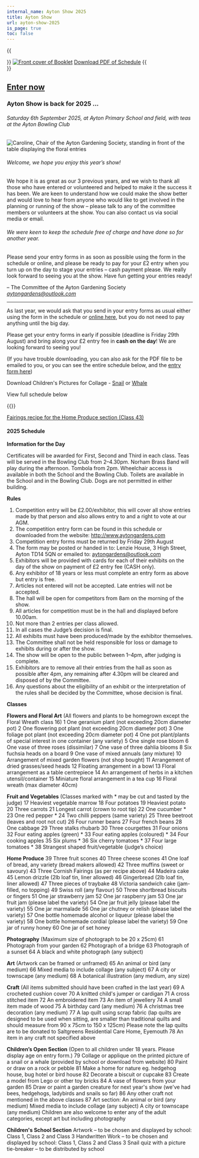 ```yaml
---
internal_name: Ayton Show 2025
title: Ayton Show
url: ayton-show-2025
is_page: true
toc: false
---
```

{{<aside side="right">}}
[![Front cover of Booklet](/assets/aytonshow2025frontcover.png)](/assets/aytonshowschedule2025screen.pdf)
[Download PDF of Schedule](/assets/aytonshowschedule2025screen.pdf)
{{</aside>}}

## [Enter now](/ayton-show-2025/enter)

### Ayton Show is back for 2025 …

###### Saturday 6th September 2025, at Ayton Primary School and field, with teas at the Ayton Bowling Club

![Caroline, Chair of the Ayton Gardening Society, standing in front of the table displaying the floral entries](/assets/img-20230905-wa0007~2-1-.jpg)

###### Welcome, we hope you enjoy this year’s show!

We hope it is as great as our 3 previous years, and we wish to thank all those who have entered or volunteered and helped to make it the success it has been. We are keen to understand how we could make the show better and would love to hear from anyone who would like to get involved in the planning or running of the show – please talk to any of the committee members or volunteers at the show. You can also contact us via social media or email.

###### We were keen to keep the schedule free of charge and have done so for another year.

Please send your entry forms in as soon as possible using the form in the
schedule or online, and please be ready to pay for your £2 entry when you
turn up on the day to stage your entries – cash payment please.
We really look forward to seeing you at the show. Have fun getting your
entries ready!

– The Committee of the Ayton Gardening Society\
*[aytongardens@outlook.com](mailto:aytongardens@outlook.com)*

- - -

As last year, we would ask that you send in your entry forms as usual either using the form in the schedule or [online here](/ayton-show-2025/enter), but you do not need to pay anything until the big day.

Please get your entry forms in early if possible (deadline is Friday 29th August) and bring along your £2 entry fee in **cash on the day**! We are looking forward to seeing you!​

(If you have trouble downloading, you can also ask for the PDF file to be emailed to you, or you can see the entire schedule below, and the [entry form here](/ayton-show-2025/enter))

Download Children's Pictures for Collage - [Snail](gardening/assets/assets/snail-picture.pdf) or [Whale](gardening/assets/assets/whale-picture.pdf)

View full schedule below

{{<gallery columns="3" pictures="[{&quot;image&quot;:&quot;/assets/pxl_20240907_110159943.jpg&quot;,&quot;alt&quot;:&quot;Collage entries in the Children’s section — frogs and ladybirds displayed on a round table&quot;},{&quot;image&quot;:&quot;/assets/pxl_20240907_121101251.jpg&quot;,&quot;alt&quot;:&quot;Cakes and traybake entered in the baking section, with certificates awarded&quot;},{&quot;image&quot;:&quot;/assets/pxl_20240907_121130140.jpg&quot;,&quot;alt&quot;:&quot;Quilted placemats entered into the craft section, with certificates awarded&quot;}]">}}

[Fairings recipe for the Home Produce section (Class 43)](/ayton-show-2025/fairings-recipe)

#### 2025 Schedule


**Information for the Day**


Certificates will be awarded for First, Second and Third in each class.
Teas will be served in the Bowling Club from 2–4.30pm.
Norham Brass Band will play during the afternoon.
Tombola from 2pm.
Wheelchair access is available in both the School and the Bowling Club.
Toilets are available in the School and in the Bowling Club.
Dogs are not permitted in either building.

**Rules**


1. Competition entry will be £2.00/exhibitor, this will cover all show
entries made by that person and also allows entry to and a right to
vote at our AGM.
2. The competition entry form can be found in this schedule or downloaded from the website: http://www.aytongardens.com
3. Competition entry forms must be returned by Friday 29th August
2025. The form may be posted or handed in to:
 Lenzie House, 3 High Street, Ayton TD14 5QN
 or emailed to: aytongardens@outlook.com
4. Exhibitors will be provided with cards for each of their exhibits on
the day of the show on payment of £2 entry fee (CASH only).
5. Any exhibitor of 18 years or less must complete an entry form as
above but entry is free.
6. Articles not entered will not be accepted. Late entries will not be
accepted.
7. The hall will be open for competitors from 8am on the morning of
the show.
8. All articles for competition must be in the hall and displayed before
10.00am.
9. Not more than 2 entries per class allowed.
10. In all cases the Judge’s decision is final.
11. All exhibits must have been produced/made by the exhibitor
themselves.
12. The Committee shall not be held responsible for loss or damage to
exhibits during or after the show.
13. The show will be open to the public between 1–4pm, after judging is
complete.
14. Exhibitors are to remove all their entries from the hall as soon as
possible after 4pm, any remaining after 4.30pm will be cleared and
disposed of by the Committee.
15. Any questions about the eligibility of an exhibit or the interpretation
of the rules shall be decided by the Committee, whose decision is
final.


**Classes**


**Flowers and Floral Art**
(All flowers and plants to be homegrown except the Floral Wreath class 16)
1 One geranium plant (not exceeding 20cm diameter pot)
2 One flowering pot plant (not exceeding 20cm diameter pot)
3 One foliage pot plant (not exceeding 20cm diameter pot)
4 One pot plant/plants of special interest in one container (any variety)
5 One single rose bloom
6 One vase of three roses (dissimilar)
7 One vase of three dahlia blooms
8 Six fuchsia heads on a board
9 One vase of mixed annuals (any mixture)
10 Arrangement of mixed garden flowers (not shop bought)
11 Arrangement of dried grasses/seed heads
12 Floating arrangement in a bowl
13 Floral arrangement as a table centrepiece
14 An arrangement of herbs in a kitchen utensil/container
15 Miniature floral arrangement in a tea cup
16 Floral wreath (max diameter 40cm)


**Fruit and Vegetables**
(Classes marked with \* may be cut and tasted by the judge)
17 Heaviest vegetable marrow
18 Four potatoes
19 Heaviest potato
20 Three carrots
21 Longest carrot (crown to root tip)
22 One cucumber \*
23 One red pepper \*
24 Two chilli peppers (same variety)
25 Three beetroot (leaves and root not cut)
26 Four runner beans
27 Four french beans
28 One cabbage
29 Three stalks rhubarb
30 Three courgettes
31 Four onions
32 Four eating apples (green) \*
33 Four eating apples (coloured) \*
34 Four cooking apples
35 Six plums \*
36 Six cherry tomatoes \*
37 Four large tomatoes \*
38 Strangest shaped fruit/vegetable (judge’s choice)


**Home Produce**
39 Three fruit scones
40 Three cheese scones
41 One loaf of bread, any variety (bread makers allowed)
42 Three muffins (sweet or savoury)
43 Three Cornish Fairings (as per recipe above)
44 Madeira cake
45 Lemon drizzle (2lb loaf tin, liner allowed)
46 Gingerbread (2lb loaf tin, liner allowed)
47 Three pieces of traybake
48 Victoria sandwich cake (jam-filled, no topping)
49 Swiss roll (any flavour)
50 Three shortbread biscuits or fingers
51 One jar strawberry jam
52 One jar raspberry jam
53 One jar fruit jam (please label the variety)
54 One jar fruit jelly (please label the variety)
55 One jar marmalade
56 One jar chutney or relish (please label the variety)
57 One bottle homemade alcohol or liqueur (please label the variety)
58 One bottle homemade cordial (please label the variety)
59 One jar of runny honey
60 One jar of set honey


**Photography**
(Maximum size of photograph to be 20 x 25cm)
61 Photograph from your garden
62 Photograph of a bridge
63 Photograph of a sunset
64 A black and white photograph (any subject)


**Art**
(Artwork can be framed or unframed)
65 An animal or bird (any medium)
66 Mixed media to include collage (any subject)
67 A city or townscape (any medium)
68 A botanical illustration (any medium, any size)



**Craft**
(All items submitted should have been crafted in the last year)
69 A crocheted cushion cover
70 A knitted child's jumper or cardigan
71 A cross stitched item
72 An embroidered item
73 An item of jewellery
74 A small item made of wood
75 A birthday card (any medium)
76 A christmas tree decoration (any medium)
77 A lap quilt using scrap fabric (lap quilts are designed to be used when
sitting, are smaller than traditional quilts and should measure from
90 x 75cm to 150 x 125cm)
Please note the lap quilts are to be donated to
Saltgreens Residential Care Home, Eyemouth
78 An item in any craft not specified above


**Children’s Open Section**
(Open to all children under 18 years. Please display age on entry form.)
79 Collage or applique on the printed picture of a snail or a whale
(provided by school or download from website)
80 Paint or draw on a rock or pebble
81 Make a home for nature eg. hedgehog house, bug hotel or bird house
82 Decorate a biscuit or cupcake
83 Create a model from Lego or other toy bricks
84 A vase of flowers from your garden
85 Draw or paint a garden creature for next year's show (we've had bees,
hedgehogs, ladybirds and snails so far)
86 Any other craft not mentioned in the above classes
87 Art section: An animal or bird (any medium)
 Mixed media to include collage (any subject)
 A city or townscape (any medium)
Children are also welcome to enter any of the adult categories,
except art but including photography


**Children's School Section**
Artwork – to be chosen and displayed by school:
 Class 1, Class 2 and Class 3
Handwritten Work – to be chosen and displayed by school:
 Class 1, Class 2 and Class 3
Snail quiz with a picture tie-breaker – to be distributed by school
